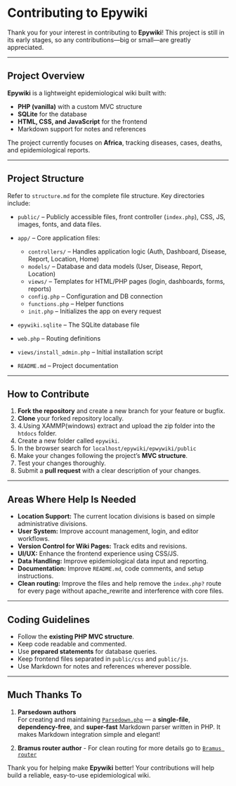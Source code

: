 # Contributing to Epywiki

Thank you for your interest in contributing to **Epywiki**! This project is still in its early stages, so any contributions—big or small—are greatly appreciated.

---

## Project Overview

**Epywiki** is a lightweight epidemiological wiki built with:

- **PHP (vanilla)** with a custom MVC structure
- **SQLite** for the database
- **HTML, CSS, and JavaScript** for the frontend
- Markdown support for notes and references

The project currently focuses on **Africa**, tracking diseases, cases, deaths, and epidemiological reports.

---

## Project Structure

Refer to `structure.md` for the complete file structure. Key directories include:

- `public/` – Publicly accessible files, front controller (`index.php`), CSS, JS, images, fonts, and data files.
- `app/` – Core application files:
  - `controllers/` – Handles application logic (Auth, Dashboard, Disease, Report, Location, Home)
  - `models/` – Database and data models (User, Disease, Report, Location)
  - `views/` – Templates for HTML/PHP pages (login, dashboards, forms, reports)
  - `config.php` – Configuration and DB connection
  - `functions.php` – Helper functions
  - `init.php` – Initializes the app on every request

- `epywiki.sqlite` – The SQLite database file
- `web.php` – Routing definitions
- `views/install_admin.php` – Initial installation script
- `README.md` – Project documentation

---

## How to Contribute

1. **Fork the repository** and create a new branch for your feature or bugfix.
2. **Clone** your forked repository locally.
3. 4.Using XAMMP(windows) extract and upload the zip folder into the `htdocs` folder.
4. Create a new folder called `epywiki`.
5. In the browser search for `localhost/epywiki/epwywiki/public`
6. Make your changes following the project’s **MVC structure**.
7. Test your changes thoroughly.
8. Submit a **pull request** with a clear description of your changes.

---

## Areas Where Help Is Needed

- **Location Support:** The current location divisions is based on simple administrative divisions.
- **User System:** Improve account management, login, and editor workflows.
- **Version Control for Wiki Pages:** Track edits and revisions.
- **UI/UX:** Enhance the frontend experience using CSS/JS.
- **Data Handling:** Improve epidemiological data input and reporting.
- **Documentation:** Improve `README.md`, code comments, and setup instructions.
- **Clean routing:** Improve the files and help remove the `index.php?` route for every page without apache_rewrite and interference with core files.

---

## Coding Guidelines

- Follow the **existing PHP MVC structure**.
- Keep code readable and commented.
- Use **prepared statements** for database queries.
- Keep frontend files separated in `public/css` and `public/js`.
- Use Markdown for notes and references wherever possible.

---
## Much Thanks To

1. **Parsedown authors**  
   For creating and maintaining [`Parsedown.php`](https://github.com/erusev/parsedown) — a **single-file**, **dependency-free**, and **super-fast** Markdown parser written in PHP. It makes Markdown integration simple and elegant!

2. **Bramus router author** - For clean routing for more details go to [`Bramus router`](https:github.com/bramus/router)
 

Thank you for helping make **Epywiki** better! Your contributions will help build a reliable, easy-to-use epidemiological wiki.



